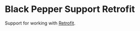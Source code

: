 Black Pepper Support Retrofit
=============================

Support for working with [Retrofit](http://square.github.io/retrofit/).
